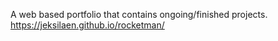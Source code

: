 A web based portfolio that contains ongoing/finished projects.
https://jeksilaen.github.io/rocketman/
